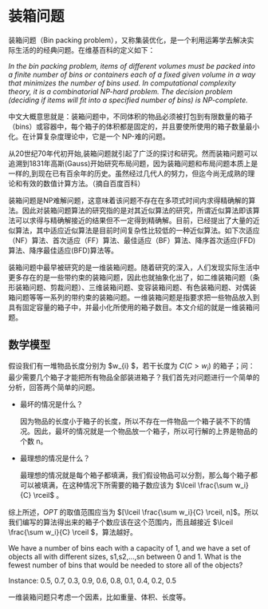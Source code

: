 # 装箱问题

装箱问题（Bin packing problem），又称集装优化，是一个利用运筹学去解决实际生活的的经典问题。在维基百科的定义如下：

*In the bin packing problem, items of different volumes must be packed into a finite number of bins or containers each of a fixed given volume in a way that minimizes the number of bins used. In computational complexity theory, it is a combinatorial NP-hard problem. The decision problem (deciding if items will fit into a specified number of bins) is NP-complete.*

中文大概意思就是：装箱问题中，不同体积的物品必须被打包到有限数量的箱子（bins）或容器中，每个箱子的体积都是固定的，并且要使所使用的箱子数量最小化。在计算复杂度理论中，它是一个 NP-难的问题。

从20世纪70年代初开始,装箱问题就引起了广泛的探讨和研究。然而装箱问题可以追溯到1831年高斯(Gauss)开始研究布局问题，因为装箱问题和布局问题本质上是一样的,到现在已有百余年的历史。虽然经过几代人的努力，但迄今尚无成熟的理论和有效的数值计算方法。（摘自百度百科）

装箱问题是NP难解问题，这意味着该问题不存在在多项式时间内求得精确解的算法。因此对装箱问题算法的研究指的是对其近似算法的研究，所谓近似算法即该算法可以求得与精确解接近的结果但不一定得到精确解。目前，已经提出了大量的近似算法，其中适应近似算法是目前时间复杂性比较低的一种近似算法。如下次适应（NF）算法、首次适应（FF）算法、最佳适应（BF）算法、降序首次适应(FFD)算法、降序最佳适应(BFD)算法等。

装箱问题中最早被研究的是一维装箱问题。随着研究的深入，人们发现实际生活中更多存在的是一些带约束的装箱问题，因此也就抽象化出了，如二维装箱问题（条形装箱问题、剪裁问题）、三维装箱问题、变容装箱问题、有色装箱问题、对偶装箱问题等等一系列的带约束的装箱问题。一维装箱问题是指要求把一些物品放入到具有固定容量的箱子中，并最小化所使用的箱子数目。本文介绍的就是一维装箱问题。

## 数学模型

假设我们有一堆物品长度分别为 $w_{i} $，若干长度为 $C (C>w_i)$ 的箱子；问：最少需要几个箱子才能把所有物品全部装进箱子？我们首先对问题进行一个简单的分析，回答两个简单的问题。

- 最坏的情况是什么？

  因为物品的长度小于箱子的长度，所以不存在一件物品一个箱子装不下的情况。因此，最坏的情况就是一个物品放一个箱子，所以可行解的上界是物品的个数 n。

- 最理想的情况是什么？

  最理想的情况就是每个箱子都填满，我们假设物品可以分割，那么每个箱子都可以被填满，在这种情况下所需要的箱子数应该为 $\lceil \frac{\sum w_i}{C} \rceil$ 。

综上所述，$OPT$ 的取值范围应当为 $[\lceil \frac{\sum w_i}{C} \rceil, n]$。所以我们编写的算法得出来的箱子个数应该在这个范围内，而且越接近 $\lceil \frac{\sum w_i}{C} \rceil $，算法越好。





We have a number of bins each with a capacity of 1, and we have a set of objects all with different sizes, s1,s2,…,sn between 0 and 1. What is the fewest number of bins that would be needed to store all of the objects?

Instance: 0.5, 0.7, 0.3, 0.9, 0.6, 0.8, 0.1, 0.4, 0.2, 0.5

一维装箱问题只考虑一个因素，比如重量、体积、长度等。